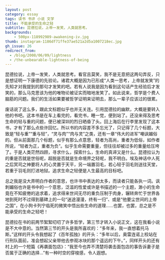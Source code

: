 ```yaml
---
layout: post
category: essay
tags: 读书 书评 小说 文学
title: 不能承受的生命之轻
subtitle: 昆德拉说，上帝一发笑，人类就思考。
backgrounds:
    - 500px-118992989-awakening-iv.jpg
thumb: instagram-1186df71ffe37ae521a2d5a1007218ec.jpg
gh_issue: 26
redirect_from:
  - /blog/2008/06/09/lightness
  - /the-unbearable-lightness-of-being
---
```


昆德拉说，上帝一发笑，人类就思考。看官且莫笑，我不是无意把这两句弄反，只是想证明一下康德的先验论。诸君大概是因为已形成“人类一思考，上帝就发笑”的先知才对我提到的那句才发笑的吧。若有人说我是因为看到这句话产生经验后才发笑的，那么马克思该为他的唯物论被证实而暗地发笑了。如此说来，哲学是个费人脑筋的问题。我们的生活如果要被哲学证明来证明去，那么一辈子应该过的很累。

废话说了这么多，跟此文标题似乎也并无关连。引用昆德拉的幽默，大概是要转入他的书吧。这本书是在车上看完的，看完书，睡一觉，便到站了。还没来得及思考生命的轻与重的问题，便已被深圳的烈日晒昏了头。回上海后在行李里发现了这本书，才有了那么点些许回忆。所以书的内容差不多忘光了，只记得了几个标题，大致是“轻与重”“重与轻”，“灵与肉”“肉与灵”之类，还有一章“伟大的进军”嘲讽媚俗的。但从前面那几个标题，似乎有那么点意思，轻者为高尚，重者为低俗，如作者所说，“轻者为正，重者为负”。似乎生命需要重量，但往往却被过多的重量给压垮了。于是人类茫然四顾，寻求什么，探索什么，生命的真谛又是什么。昆德拉认为的重是否就是世俗呢，超脱是否就是生命境界之轻呢，我不明白。埃及神话中人死之后冥司之神要将人的心灵置于天平，另一端置羽毛，若心轻于羽毛则送往天堂，若重于羽毛则打进地狱。追求生命之轻便是人生最高的目标吧。

总之我是没大弄明白作者的意思，也许书中表达的太多，而读者只能各执一词。讽刺媚俗也许是书中的一个意思，泛滥的性爱或许是书描述的一个主题，渺小的生命竟在不知疲倦的追求着，追求得来世间无尽的重负压制于肉身，辗转奔忙于世界各地到死时不过得到墓碑上的一句“迷途漫漫，终有一归”、或是“他要尘世间的上帝之国”，在小狗卡列宁临死的微笑中悟出些生命的道理……也罢，也罢，总之是不能承受的生命之轻吧！

昆德拉在书的前两节絮絮叨叨了许多哲学，第三节才转入小说正文，这在我看小说是不大中意的。当然第三节的开头是我所喜欢的：“多年来，我一直想着托马斯。”这样的开头令我想起了《百年孤独》的开头：“多年以后，奥雷连诺上校站在行刑队面前，准会想起父亲带他去参观冰块的那个遥远的下午。”，同样开头的还有村上的一个短篇《再袭面包店》：“我至今也弄不清楚将袭击面包店的事告诉妻子是否属于正确的选择…”有一种时空的穿梭感，令人遐想。
